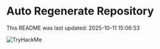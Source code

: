 # Auto Regenerate Repository

This README was last updated: 2025-10-11 15:06:53

 ![TryHackMe](https://tryhackme.com/badge/533634)